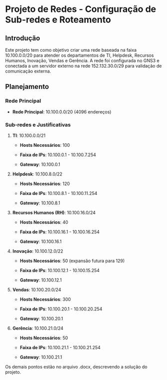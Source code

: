# Projeto de Redes - Configuração de Sub-redes e Roteamento

 

## Introdução

Este projeto tem como objetivo criar uma rede baseada na faixa 10.100.0.0/20 para atender os departamentos de TI, Helpdesk, Recursos Humanos, Inovação, Vendas e Gerência. A rede foi configurada no GNS3 e conectada a um servidor externo na rede 152.132.30.0/29 para validação de comunicação externa.

 

## Planejamento

 

### Rede Principal

- **Rede Principal**: 10.100.0.0/20 (4096 endereços)

 

### Sub-redes e Justificativas

1. **TI**: 10.100.0.0/21

   - **Hosts Necessários**: 100

   - **Faixa de IPs**: 10.100.0.1 - 10.100.7.254

   - **Gateway**: 10.100.0.1

 

2. **Helpdesk**: 10.100.8.0/22

   - **Hosts Necessários**: 120

   - **Faixa de IPs**: 10.100.8.1 - 10.100.11.254

   - **Gateway**: 10.100.8.1

 

3. **Recursos Humanos (RH)**: 10.100.16.0/24

   - **Hosts Necessários**: 40

   - **Faixa de IPs**: 10.100.16.1 - 10.100.16.254

   - **Gateway**: 10.100.16.1

 

4. **Inovação**: 10.100.12.0/22

   - **Hosts Necessários**: 50 (expansão futura para 129)

   - **Faixa de IPs**: 10.100.12.1 - 10.100.15.254

   - **Gateway**: 10.100.12.1

 

5. **Vendas**: 10.100.20.0/24

   - **Hosts Necessários**: 300

   - **Faixa de IPs**: 10.100.20.1 - 10.100.20.254

   - **Gateway**: 10.100.20.1

 

6. **Gerência**: 10.100.21.0/24

   - **Hosts Necessários**: 50

   - **Faixa de IPs**: 10.100.21.1 - 10.100.21.254

   - **Gateway**: 10.100.21.1
  
Os demais pontos estão no arquivo .docx, descrevendo a solução do projeto.
